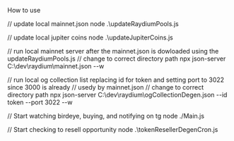 How to use

// update local mainnet.json
node .\updateRaydiumPools.js

// update local jupiter coins
node .\updateJupiterCoins.js

// run local mainnet server after the mainnet.json is dowloaded using the updateRaydiumPools.js
// change to correct directory path
npx json-server C:\dev\raydium\mainnet.json --w

// run local og collection list replacing id for token and setting port to 3022 since 3000 is already
// usedy by mainnet.json
// change to correct directory path
npx json-server C:\dev\raydium\ogCollectionDegen.json --id token --port 3022 --w

// Start watching birdeye, buying, and notifying on tg
node ./Main.js

// Start checking to resell opportunity
node .\tokenResellerDegenCron.js
